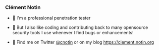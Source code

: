 ### Clément Notin

- 🔭 I'm a professional penetration tester
- 🌱 But I also like coding and contributing back to many opensource security tools I use whenever I find bugs or enhancements!

- 💬 Find me on Twitter [@cnotin](https://twitter.com/cnotin) or on my blog https://clement.notin.org
